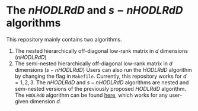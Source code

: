 # The $nHODLRdD$ and $s-nHODLRdD$ algorithms
This repository mainly contains two algorithms.
1. The nested hierarchically off-diagonal low-rank matrix in $d$ dimensions ($nHODLRdD$)
2. The semi-nested hierarchically off-diagonal low-rank matrix in $d$ dimensions ($s-nHODLRdD$)
Users can also run the $HODLRdD$ algorithm by changing the flag in `Makefile`. Currently, this repository works for $d=1,2,3$. 
The $nHODLRdD$ and $s-nHODLRdD$ algorithms are nested and sem-nested versions of the previously proposed $HODLRdD$ algorithm. The `HODLRdD` algorithm can be found [here](https://github.com/SAFRAN-LAB/HODLRdD), which works for any user-given dimension $d$.
